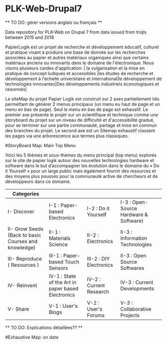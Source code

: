 # PLK-Web-Drupal7

** TO DO: gérer versions anglais ou français **

Data repository for PLK-Web on Drupal 7 from data issued from triqls between 2015 and 2018

PapierLogik est un projet de recherche et développement éducatif, culturel et pratique visant à produire une base de donnée sur les recherches associées au papier et autres matériaux organiques ainsi que certains matériaux anciens ou innovants dans le domaine de l'électronique. 
Nous visons plusieurs cardes d'application:
| la vulgarisation et la mise en pratique de concept ludiques et accessibles |les études de recherche et développement à l'échelle universitaire et international|le développement de technologies innovantes|Des développements industriels éconologiques et raisonnés|


Le siteMap du projet Papier Logik est construit sur 2 axes partiellement liés permettant de générer 2 menus principaux (un menu eu haut de page et un menu en bas de page). Seul le menu en bas de page est exhaustif.
Le premier axe présente le projet sur un scientifique et technique comme une storyboard du projet sur un niveau de difficulté et d'accessibilité gradué, pour se terminer sur une partie communauté, partage et mise en commun des branches du projet.
Le second axe est un Sitemap exhaustif classant les pages via une arborescence aux termes plus classiques.


#StoryBoard Map: Main Top Menu

Voici les 5 thèmes et sous-thèmes du menu principal (top menu) explorés sur le site de papier logik autour des nouvelles technologies hardware et software dans le but d’accompagner les évolution dans le domaine du « Do it Yourself » pour un large public mais également fournir des resources et des moyens plus poussés pour la communauté active de chercheurs et de développeurs dans ce domaine. 


| Categories |  |  |  |
| ---------- |--|--|--|
| I- Discover | I-1 : Paper-based Electronics | I-2 : Do it Yourself | I-3 : Open-Source Hardware & Software) |
| II- Grow Seeds (Back to basic Courses and knowledge) | II-1 : Materials Science | II-2 : Electronics | II-3 : Information Technologies |
| III- Reproduce ( Resources ) | III-1 : Paper-based Touch Sensors | III-2 : DIY Electronics | II-3 : Open Source Softwares |
| IV- Reinvent | IV-1 : State of the Art in paper based Electronics | IV-2 : Current Research | IV-3 : Current Developments |
| V- Share | V-1 : User's Blogs | V-2 : User's Forums | V-3 : Collaborative Projects |


** TO DO: Explications détaillées?? **


#Exhaustive Map: on date








